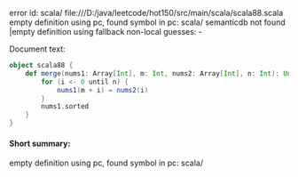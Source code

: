 error id: scala/
file:///D:/java/leetcode/hot150/src/main/scala/scala88.scala
empty definition using pc, found symbol in pc: scala/
semanticdb not found
|empty definition using fallback
non-local guesses:
	 -

Document text:

```scala
object scala88 {
    def merge(nums1: Array[Int], m: Int, nums2: Array[Int], n: Int): Unit = {
        for (i <- 0 until n) {
            nums1(m + i) = nums2(i)
        }
        nums1.sorted
    }
}
```

#### Short summary: 

empty definition using pc, found symbol in pc: scala/
